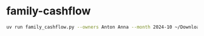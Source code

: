# family-cashflow

```bash
uv run family_cashflow.py --owners Anton Anna --month 2024-10 ~/Downloads/*.csv
```
